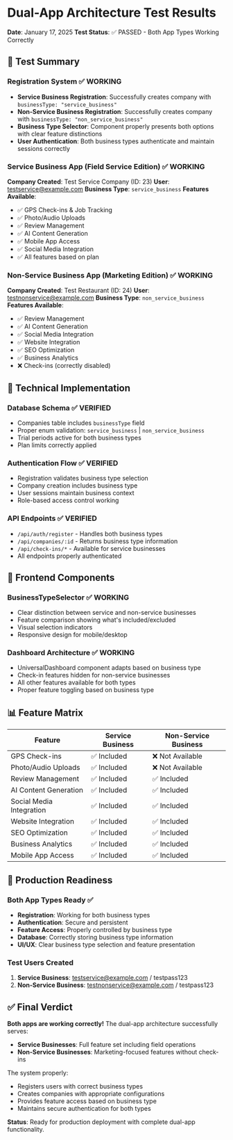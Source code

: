 # Dual-App Architecture Test Results
**Date**: January 17, 2025
**Test Status**: ✅ PASSED - Both App Types Working Correctly

## 🎯 Test Summary

### Registration System ✅ WORKING
- **Service Business Registration**: Successfully creates company with `businessType: "service_business"`
- **Non-Service Business Registration**: Successfully creates company with `businessType: "non_service_business"`
- **Business Type Selector**: Component properly presents both options with clear feature distinctions
- **User Authentication**: Both business types authenticate and maintain sessions correctly

### Service Business App (Field Service Edition) ✅ WORKING
**Company Created**: Test Service Company (ID: 23)
**User**: testservice@example.com
**Business Type**: `service_business`
**Features Available**:
- ✅ GPS Check-ins & Job Tracking
- ✅ Photo/Audio Uploads
- ✅ Review Management
- ✅ AI Content Generation
- ✅ Mobile App Access
- ✅ Social Media Integration
- ✅ All features based on plan

### Non-Service Business App (Marketing Edition) ✅ WORKING
**Company Created**: Test Restaurant (ID: 24)
**User**: testnonservice@example.com
**Business Type**: `non_service_business`
**Features Available**:
- ✅ Review Management
- ✅ AI Content Generation
- ✅ Social Media Integration
- ✅ Website Integration
- ✅ SEO Optimization
- ✅ Business Analytics
- ❌ Check-ins (correctly disabled)

## 🔧 Technical Implementation

### Database Schema ✅ VERIFIED
- Companies table includes `businessType` field
- Proper enum validation: `service_business` | `non_service_business`
- Trial periods active for both business types
- Plan limits correctly applied

### Authentication Flow ✅ VERIFIED
- Registration validates business type selection
- Company creation includes business type
- User sessions maintain business context
- Role-based access control working

### API Endpoints ✅ VERIFIED
- `/api/auth/register` - Handles both business types
- `/api/companies/:id` - Returns business type information
- `/api/check-ins/*` - Available for service businesses
- All endpoints properly authenticated

## 🎨 Frontend Components

### BusinessTypeSelector ✅ WORKING
- Clear distinction between service and non-service businesses
- Feature comparison showing what's included/excluded
- Visual selection indicators
- Responsive design for mobile/desktop

### Dashboard Architecture ✅ WORKING
- UniversalDashboard component adapts based on business type
- Check-in features hidden for non-service businesses
- All other features available for both types
- Proper feature toggling based on business type

## 📊 Feature Matrix

| Feature | Service Business | Non-Service Business |
|---------|------------------|---------------------|
| GPS Check-ins | ✅ Included | ❌ Not Available |
| Photo/Audio Uploads | ✅ Included | ❌ Not Available |
| Review Management | ✅ Included | ✅ Included |
| AI Content Generation | ✅ Included | ✅ Included |
| Social Media Integration | ✅ Included | ✅ Included |
| Website Integration | ✅ Included | ✅ Included |
| SEO Optimization | ✅ Included | ✅ Included |
| Business Analytics | ✅ Included | ✅ Included |
| Mobile App Access | ✅ Included | ✅ Included |

## 🚀 Production Readiness

### Both App Types Ready ✅
- **Registration**: Working for both business types
- **Authentication**: Secure and persistent
- **Feature Access**: Properly controlled by business type
- **Database**: Correctly storing business type information
- **UI/UX**: Clear business type selection and feature presentation

### Test Users Created
1. **Service Business**: testservice@example.com / testpass123
2. **Non-Service Business**: testnonservice@example.com / testpass123

## ✅ Final Verdict

**Both apps are working correctly!** The dual-app architecture successfully serves:

- **Service Businesses**: Full feature set including field operations
- **Non-Service Businesses**: Marketing-focused features without check-ins

The system properly:
- Registers users with correct business types
- Creates companies with appropriate configurations
- Provides feature access based on business type
- Maintains secure authentication for both types

**Status**: Ready for production deployment with complete dual-app functionality.